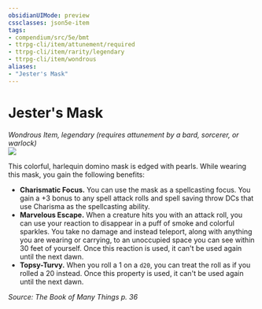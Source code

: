 ```yaml
---
obsidianUIMode: preview
cssclasses: json5e-item
tags:
- compendium/src/5e/bmt
- ttrpg-cli/item/attunement/required
- ttrpg-cli/item/rarity/legendary
- ttrpg-cli/item/wondrous
aliases: 
- "Jester's Mask"
---
```

# Jester's Mask
*Wondrous Item, legendary (requires attunement by a bard, sorcerer, or warlock)*  
![](/3-Mechanics/CLI/items/img/jesters-mask.webp#right)  


This colorful, harlequin domino mask is edged with pearls. While wearing this mask, you gain the following benefits:

- **Charismatic Focus.** You can use the mask as a spellcasting focus. You gain a +3 bonus to any spell attack rolls and spell saving throw DCs that use Charisma as the spellcasting ability.  
- **Marvelous Escape.** When a creature hits you with an attack roll, you can use your reaction to disappear in a puff of smoke and colorful sparkles. You take no damage and instead teleport, along with anything you are wearing or carrying, to an unoccupied space you can see within 30 feet of yourself. Once this reaction is used, it can't be used again until the next dawn.  
- **Topsy-Turvy.** When you roll a 1 on a `d20`, you can treat the roll as if you rolled a 20 instead. Once this property is used, it can't be used again until the next dawn.  

*Source: The Book of Many Things p. 36*